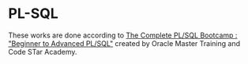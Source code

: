# PL-SQL

These works are done according to [The Complete PL/SQL Bootcamp : "Beginner to Advanced PL/SQL"](https://www.udemy.com/course/plsql-beginner-to-advanced-become-a-perfect-plsql-developer/) created by Oracle Master Training and Code STar Academy.
